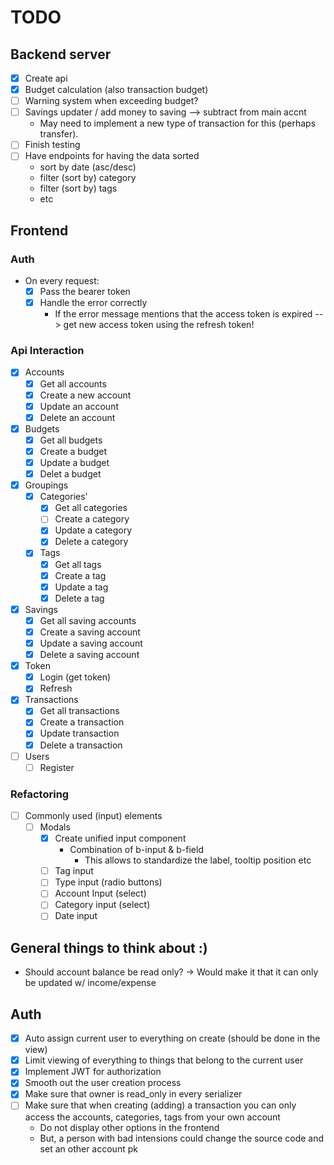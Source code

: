 # TODO

## Backend server

- [x] Create api
- [x] Budget calculation (also transaction budget)
- [ ] Warning system when exceeding budget?
- [ ] Savings updater / add money to saving --> subtract from main accnt
  - May need to implement a new type of transaction for this (perhaps transfer).
- [ ] Finish testing
- [ ] Have endpoints for having the data sorted
  - sort by date (asc/desc)
  - filter (sort by) category
  - filter (sort by) tags
  - etc

## Frontend

### Auth

- On every request:
  - [x] Pass the bearer token
  - [x] Handle the error correctly
    - If the error message mentions that the access token is expired --> get new access token using the refresh token!

### Api Interaction

- [x] Accounts
  - [x] Get all accounts
  - [x] Create a new account
  - [x] Update an account
  - [x] Delete an account
- [x] Budgets
  - [x] Get all budgets
  - [x] Create a budget
  - [x] Update a budget
  - [x] Delet a budget
- [x] Groupings
  - [x] Categories'
    - [x] Get all categories
    - [ ] Create a category
    - [x] Update a category
    - [x] Delete a category
  - [x] Tags
    - [x] Get all tags
    - [x] Create a tag
    - [x] Update a tag
    - [x] Delete a tag
- [x] Savings
  - [x] Get all saving accounts
  - [x] Create a saving account
  - [x] Update a saving account
  - [x] Delete a saving account
- [x] Token
  - [x] Login (get token)
  - [x] Refresh
- [x] Transactions
  - [x] Get all transactions
  - [x] Create a transaction
  - [x] Update transaction
  - [x] Delete a transaction
- [ ] Users
  - [ ] Register

### Refactoring

- [ ] Commonly used (input) elements
  - [ ] Modals
    - [x] Create unified input component
      - Combination of b-input & b-field
        - This allows to standardize the label, tooltip position etc
    - [ ] Tag input
    - [ ] Type input (radio buttons)
    - [ ] Account Input (select)
    - [ ] Category input (select)
    - [ ] Date input

## General things to think about :)

- Should account balance be read only?
  -> Would make it that it can only be updated w/ income/expense

## Auth

- [x] Auto assign current user to everything on create (should be done in the view)
- [x] Limit viewing of everything to things that belong to the current user
- [x] Implement JWT for authorization
- [x] Smooth out the user creation process
- [x] Make sure that owner is read_only in every serializer
- [ ] Make sure that when creating (adding) a transaction you can only access the accounts, categories, tags from your own account
  - Do not display other options in the frontend
  - But, a person with bad intensions could change the source code and set an other account pk
